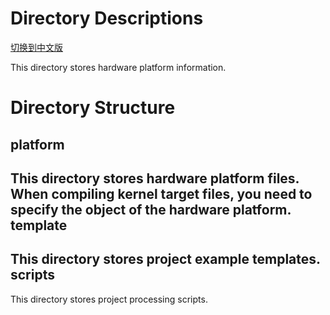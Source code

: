 # Directory Descriptions

[切换到中文版](./README_CN.md)

This directory stores hardware platform information.

# Directory Structure
 platform
--------------------------------------------------------
This directory stores hardware platform files. When compiling kernel target files, you need to specify the object of the hardware platform.
 template
--------------------------------------------------------
This directory stores project example templates.
 scripts
---------------------------------------------------------
This directory stores project processing scripts.
​	


